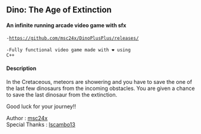 ## Dino: The Age of Extinction
#### An infinite running arcade video game with sfx
 <code>-https://github.com/msc24x/DinoPlusPlus/releases/ </code>
 </br>
 <code>-Fully functional video game made with ❤ using C++</code>

#### Description 
In the Cretaceous, meteors are showering and you have to save the one of the last few dinosaurs from the incoming obstacles. You are given a chance to save the last dinosaur from the extinction.

Good luck for your journey!!

Author         : [msc24x](https://github.com/msc24x/)
</br>
Special Thanks : [lscambo13](https://github.com/lscambo13/)
